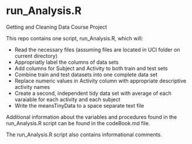 run_Analysis.R
==============
Getting and Cleaning Data Course Project


This repo contains one script, run_Analysis.R, which will:
* Read the necessary files (assuming files are located in UCI folder on current directory)
* Appropriatly label the columns of data sets
* Add columns for Subject and Activity to both train and test sets
* Combine train and test datasets into one complete data set
* Replace numeric values in Activity column with appropriate descriptive activity names
* Create a second, independent tidy data set with average of each varaiable for each activity and each subject
* Write the meansTinyData to a space separate text file

Additional information about the variables and procedures found
in the run_Analysis.R script can be found in the codeBook.md file.

The run_Analysis.R script also contains informational comments. 
